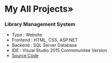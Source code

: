 # My All Projects»

### Library Management System
- Type : Website
- Frontend : HTML, CSS, ASP.NET
- Backend : SQL Server Database
- IDE : Visual Studio 2015 Commmunitee Version
- [Source Code]()
